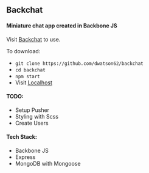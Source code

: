 ## Backchat

#### Miniature chat app created in Backbone JS

Visit [Backchat](https://backchat62.herokuapp.com/) to use.

To download:

- ```git clone https://github.com/dwatson62/backchat```
- ```cd backchat```
- ```npm start```
- Visit [Localhost](http://localhost:3000/)

#### TODO:

- Setup Pusher
- Styling with Scss
- Create Users

#### Tech Stack:

- Backbone JS
- Express
- MongoDB with Mongoose
